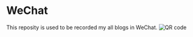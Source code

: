 # WeChat

This reposity is used to be recorded my all blogs in WeChat.
![QR code](./picture/WeChat.png)
